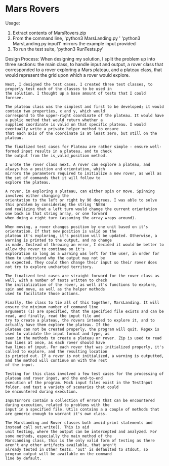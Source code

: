 Mars Rovers
===========

Usage:
1.  Extract contents of MarsRovers.zip
2.  From the command line, 'python3 MarsLanding.py <inputFileName>'
        'python3 MarsLanding.py input1' mirrors the example input provided
3.  To run the test suite, 'python3 RunTests.py'

Design Process:
    When designing my solution, I split the problem up into three sections: the main class, to handle input and output,
    a rover class that corresponded to a rover exploring a Mars plateau, and a plateau class, that would represent the
    grid upon which a rover would explore.

    Next, I designed the test cases. I created three test classes, to properly test each of the classes to be used in
    the solution. I thought up a base amount of tests that I could foresee.

    The plateau class was the simplest and first to be developed; it would contain two properties, x and y, which would
    correspond to the upper-right coordinate of the plateau. It would have a public method that would return whether a
    supplied coordinate is valid on that specific plateau. I would eventually write a private helper method to ensure
    that each axis of the coordinate is at least zero, but still on the plateau.

    The finalized test cases for Plateau are rather simple - ensure well-formed input results in a plateau, and to check
    the output from the is_valid_position method.

    I wrote the rover class next. A rover can explore a plateau, and always has a position and orientation, which
    mirrors the parameters required to initialize a new rover, as well as the set of commands that it will follow to
    explore the plateau.

    A rover, in exploring a plateau, can either spin or move. Spinning involves either changing the
    orientation to the left or right by 90 degrees. I was able to solve this problem by considering the string 'NESW'
    and realizing that a left turn would change the current orientation one back in that string array, or one forward
    when doing a right turn (assuming the array wraps around).

    When moving, a rover changes position by one unit based on it's orientation. If that new position is valid on the
    plateau it's exploring, it's position will be updated. Otherwise, a warning is printed to the output, and no change
    is made. Instead of throwing an error, I decided it would be better to allow the rover to continue on it's
    exploration so long as a warning was left for the user, in order for them to understand why the output may not be
    as expected. They could then change their input so their rover does not try to explore uncharted territory.

    The finalized test cases are straight forward for the rover class as well, with a number of tests written to check
    the initialization of the rover, as well it's functions to explore, spin and move, as well as the helper methods
    used to facilitate those actions.

    Finally, the class to tie all of this together, MarsLanding. It will ensure the minimum number of command line
    arguments (1) are specified, that the specified file exists and can be read, and finally, read the input file and
    try to create a plateau, the rovers intended to explore it, and to actually have them explore the plateau. If the
    plateau can not be created properly, the program will quit. Regex is used to validate the input format and type, as
    seen in the methods to create a plateau or rover. Zip is used to read two lines at once, as each rover should have
    two lines of input. For each rover that was initialized properly, it's called to explore, and the resulting location
    is printed out. If a rover is not initialized, a warning is outputted, and the method will continue on with the rest
    of the input.

    Testing for this class involved a few test cases for the processing of plateau and rover input, and the end-to-end
    execution of the program. Mock input files exist in the TestInput folder, and test a variety of scenarios that could
    be encountered during execution.

    InputErrors contain a collection of errors that can be encountered during execution, related to problems with the
    input in a specified file. Utils contains a a couple of methods that are generic enough to warrant it's own class.

    The MarsLanding and Rover classes both avoid print statements and instead call out.write(). This is aid
    unit testing, where the output can be intercepted and analyzed. For some methods, especially the main method of the
    MarsLanding class, this is the only valid form of testing as there aren't any other artifacts available, that aren't
    already tested in other tests. 'out' is defaulted to stdout, so program output will be available on the command
    line by default.
